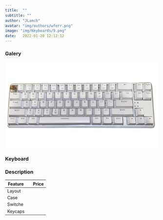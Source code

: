 ```yaml
---
title:  ""
subtitle: ""
author: "JLamch"
avatar: "img/authors/wferr.png"
image: "img/Keyboards/9.png"
date:   2022-01-20 12:12:12
---
```

### Galery
![](img/keyboards/9.png)
 
### Keyboard


### Description


|   Feature     |               | Price  |
| ------------- |:-------------:| -----: |
| Layout        |       |        |
| Case          |       |        |
| Switche       |       |        |
| Keycaps       |       |        |